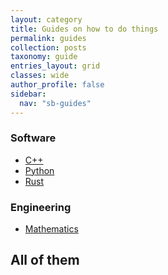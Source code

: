```yaml
---
layout: category
title: Guides on how to do things
permalink: guides
collection: posts
taxonomy: guide
entries_layout: grid
classes: wide
author_profile: false
sidebar:
  nav: "sb-guides"
---
```


### Software

* [C++](/guides/cpp)
* [Python](/guides/python)
* [Rust](/guides/rust)

### Engineering

* [Mathematics](/guides/mathematics)

## All of them
